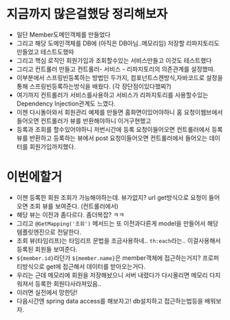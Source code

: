 # 지금까지 많은걸했당 정리해보자

- 일단 Member도메인객체를 만들었다
- 그리고 해당 도메인객체를 DB에 (아직은 DB아님..메모리임) 저장할 리파지토리도만들었고
  테스트도했따
- 그리고 핵심 로직인 회원가입과 조회할수있는 서비스만들고 이것도 테스트했다
- 그리고 컨트롤러 만들고 컨트롤러- 서비스 - 리파지토리의 의존관계를 설정했따.
- 이부분에서 스프링빈등록하는 방법인 두가지, 컴포넌트스캔방식,자바코드로 설정을통해 스프링빈등록하는방식을 배웠다. (각 장단점이있다했찌?)
- 여기까지 컨트롤러가 서비스를사용하고 서비스가 리파지토리를 사용할수있는 Dependency Injection관계도 느꼈다.
- 이젠 다시돌아와서 회원관리 예제를 만들면 홈화면이있어야하니 홈 요청이웹브에서 들어오면 컨트롤러가 뷰를 반환해야하니 이거구현했고
- 등록과 조회를 할수있어야하니 저번시간에 등록 요청이들어오면 컨트롤러에서 등록 뷰를 반환하고 등록하는 뷰에서 post 요청이들어오면 컨트롤러에서 들어오는 데이터를 회원가입까지했다.

# 이번에할거

- 이젠 등록한 회원 조회가 가능해야하는데. 뷰가없지? url get방식으로 요청이 들어오면 조회 뷰를 보여준다. (컨트롤러에서)
- 해당 뷰는 이전과 좀다르다. 좀더복잡? ㅋㅋ
- 그리고 `@GetMapping('조회')` 메서드는 또 이전과다른게 model을 만들어서 해당 템플릿엔진으로 전달한다.
- 조회 뷰(타임리프)는 타임리프 문법을 조금사용하네.. `th:each`라는.. 이걸사용해서 등록된 회원들 보여준다.
- `${member.id}`라던가 `${member.name}`은 member객체에 접근하는거지? 프로퍼티방식으로 get에 접근해서 데이터를 받아오는거다.
- 우리는 근데 메모리에 회원을 저장해놨으니 서버 내렸다가 다시올리면 메모리 다지워져서 등록한 회원다사라져있음..
- 이러면 실전에서 망한당!
- 다음시간엔 spring data access를 해보자고! db설치하고 접근하는법등을 배워보자.

